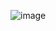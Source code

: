 
![image](https://user-images.githubusercontent.com/61619999/186429682-3574fd12-84e4-4947-88ec-0918f96dedaa.png)
